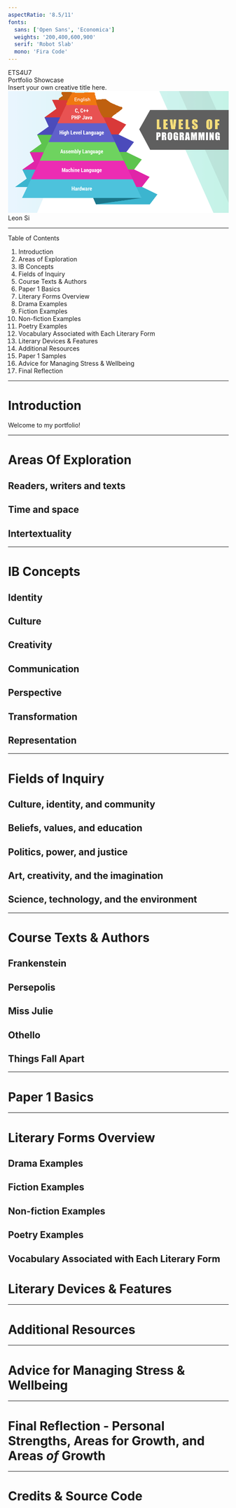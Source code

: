 ```yaml
---
aspectRatio: '8.5/11'
fonts:
  sans: ['Open Sans', 'Economica']
  weights: '200,400,600,900'
  serif: 'Robot Slab'
  mono: 'Fira Code'
---
```


<div class='text-2xl text-gray-600'>ETS4U7</div>
<div class='text-6xl font-black'>Portfolio Showcase</div>
<div class='mt-2 text-gray-600 text-xl'>Insert your own creative title here.</div>
<div class='mb-4 mt-2 h-[4px] bg-[rgb(205,166,124)]'></div>

<img src="/assets/levels-of-programming.png" class='border-2 border-gray-500 rounded-md' />

<div class='font-black text-center my-5 font-opensans'>Leon Si</div>

---

<div class='font-bold text-4xl mb-4'>Table of Contents</div>

1. Introduction
2. Areas of Exploration
3. IB Concepts
4. Fields of Inquiry
5. Course Texts & Authors
6. Paper 1 Basics
7. Literary Forms Overview
8. Drama Examples
9. Fiction Examples
10. Non-fiction Examples
11. Poetry Examples
12. Vocabulary Associated with Each Literary Form
13. Literary Devices & Features
14. Additional Resources
15. Paper 1 Samples
16. Advice for Managing Stress & Wellbeing
17. Final Reflection

---

# Introduction

Welcome to my portfolio!

---

# Areas Of Exploration

## Readers, writers and texts

<!-- TODO: write a bit about how this related with the stuff I did in ETS4U7 -->

## Time and space

## Intertextuality

---

# IB Concepts

## Identity

## Culture

## Creativity

## Communication

## Perspective

## Transformation

## Representation

---

# Fields of Inquiry

## Culture, identity, and community

## Beliefs, values, and education

## Politics, power, and justice

## Art, creativity, and the imagination

## Science, technology, and the environment

---

# Course Texts & Authors

## Frankenstein

## Persepolis

## Miss Julie

## Othello

## Things Fall Apart

---

# Paper 1 Basics

---

# Literary Forms Overview

## Drama Examples

## Fiction Examples

## Non-fiction Examples

## Poetry Examples

## Vocabulary Associated with Each Literary Form

# Literary Devices & Features

---

# Additional Resources

---

# Advice for Managing Stress & Wellbeing

---

# Final Reflection - Personal Strengths, Areas for Growth, and Areas *of* Growth

---

# Credits & Source Code
